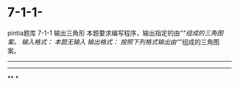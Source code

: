 # 7-1-1-
pintia题库 7-1-1 输出三角形
本题要求编写程序，输出指定的由“*”组成的三角图案。
输入格式：
本题无输入
输出格式：
按照下列格式输出由“*”组成的三角图案。
****
***
**
*
